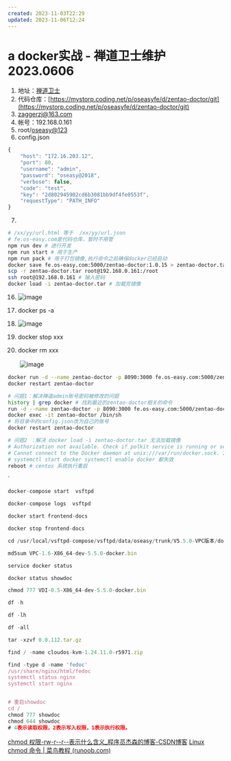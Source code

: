 ```yaml
---
created: 2023-11-03T22:29
updated: 2023-11-06T12:24
---
```

# a docker实战 - 禅道卫士维护 2023.0606

1. 地址：[禅道卫士](http://192.168.0.161:8090/)
2. 代码仓库：[https://mystorp.coding.net/p/oseasyfe/d/zentao-doctor/git](https://mystorp.coding.net/p/oseasyfe/d/zentao-doctor/git)
3. [zaggerzj@163.com](http://zaggerzj@163.com)
4. 帐号：192.168.0.161
5. root/[oseasy@123](http://oseasy@123)
6. config.json

```js
{
    "host": "172.16.203.12",
    "port": 80,
    "username": "admin",
    "password": "oseasy@2018",
    "verbose": false,
    "code": "test",
    "key": "2d802945902cd6b3081bb9df4fe0553f",
    "requestType": "PATH_INFO"
}
```

7. 
```bash
# /xx/yy/url.html 等于  /xx/yy/url.json
# fe.os-easy.com是代码仓库，暂时不用管
npm run dev # 进行开发
npm run start # 用于生产
npm run pack # 用于打包镜像,执行命令之前确保docker已经启动
docker save fe.os-easy.com:5000/zentao-doctor:1.0.15 > zentao-doctor.tar # 进行打包
scp -r zentao-doctor.tar root@192.168.0.161:/root
ssh root@192.168.0.161 # 输入密码
docker load -i zentao-doctor.tar # 加载完镜像
```



16. ​![image](40%20-%20Obsidian/附件/Attachment/assets%206-zagger/image-20230705213808-7ck8gb8.png)​

17. docker ps -a
18. ​![image](40%20-%20Obsidian/附件/Attachment/assets%206-zagger/image-20230705213819-bgypwz1.png)​

19. docker stop xxx
20. docker rm xxx

　　​![image](40%20-%20Obsidian/附件/Attachment/assets%206-zagger/image-20230705213844-jn73zvh.png)​

```bash
docker run -d --name zentao-doctor -p 8090:3000 fe.os-easy.com:5000/zentao-doctor:1.0.15 # 出现容器id，表示成功
docker restart zentao-doctor

# 问题1：解决禅道admin账号密码被修改的问题
history | grep docker # 找到最近的zentao-doctor相关的命令
run -d --name zentao-doctor -p 8090:3000 fe.os-easy.com:5000/zentao-doctor:1.0.14
docker exec -it zentao-doctor /bin/sh
# 将目录中的config.json改为自己的账号
docker restart zentao-doctor

# 问题2 ：解决 docker load -i zentao-doctor.tar 无法加载镜像
# Authorization not available. Check if polkit service is running or see debug message for more information.
# Cannot connect to the Docker daemon at unix:///var/run/docker.sock. Is the docker daemon running?
# systemctl start docker systemctl enable docker 都失效
reboot # centos 系统执行重启

```
`

```js
docker-compose start  vsftpd

docker-compose logs  vsftpd

docker start frontend-docs

docker stop frontend-docs

cd /usr/local/vsftpd-compose/vsftpd/data/oseasy/trunk/V5.5.0-VPC版本/docker/docker安装包/

md5sum VPC-1.6-X86_64-dev-5.5.0-docker.bin

service docker status

docker status showdoc

chmod 777 VDI-0.5-X86_64-dev-5.5.0-docker.bin

df -h

df -lh

df -all

tar -xzvf 0.0.112.tar.gz

find / -name cloudos-kvm-1.24.11.0-r5971.zip

find -type d -name 'fedoc'
/usr/share/nginx/html/fedoc
systemctl status nginx
systemctl start nginx


# 重启showdoc
cd /
chmod 777 showdoc
chmod 644 showdoc
# 4表示读取权限，2表示写入权限，1表示执行权限。

```
[chmod 权限-rw-r--r--表示什么含义_程序员杰森的博客-CSDN博客](https://blog.csdn.net/weixin_43670802/article/details/105272266)
[Linux chmod 命令 | 菜鸟教程 (runoob.com)](https://www.runoob.com/linux/linux-comm-chmod.html)